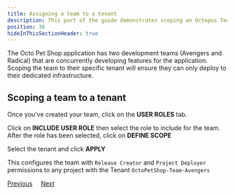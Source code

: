 ```yaml
---
title: Assigning a team to a tenant
description: This part of the guide demonstrates scoping an Octopus Team to a Tenant
position: 30
hideInThisSectionHeader: true
---
```


The Octo Pet Shop application has two development teams (Avengers and Radical) that are concurrently developing features for the application.  Scoping the team to their specific tenant will ensure they can only deploy to their dedicated infrastructure.

## Scoping a team to a tenant

Once you've created your team, click on the **USER ROLES** tab.


Click on **INCLUDE USER ROLE** then select the role to include for the team.  After the role has been selected, click on **DEFINE SCOPE**


Select the tenant and click **APPLY**


This configures the team with `Release Creator` and `Project Deployer` permissions to any project with the Tenant `OctoPetShop-Team-Avengers`


<span><a class="btn btn-secondary" href="/docs/tenants/guides/multi-tenant-teams/creating-new-tenants">Previous</a></span>&nbsp;&nbsp;&nbsp;&nbsp;&nbsp;<span><a class="btn btn-success" href="/docs/tenants/guides/multi-tenant-teams/deploying-team-tenant">Next</a></span>